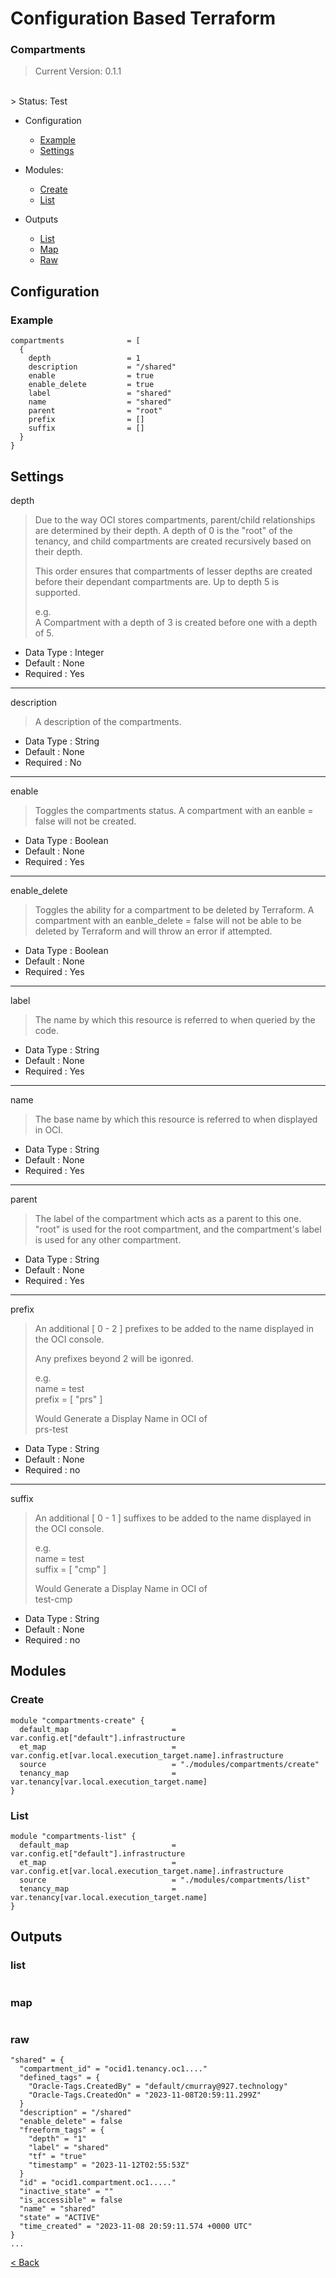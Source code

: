 # Configuration Based Terraform

### Compartments

> Current Version: 0.1.1
</br>
> Status: Test

- Configuration
  - [Example](./compartments.md#example)
  - [Settings](./compartments.md#settings)

- Modules: 
  - [Create](./compartments.md#create)
  - [List](./compartments.md#list)

- Outputs
  - [List](./compartments.md#list)
  - [Map](./compartments.md#map)
  - [Raw](./compartments.md#raw)

## Configuration
### Example

  ```
  compartments              = [
    {
      depth                 = 1
      description           = "/shared"
      enable                = true
      enable_delete         = true
      label                 = "shared"
      name                  = "shared"
      parent                = "root"
      prefix                = []
      suffix                = []
    }
  }
  ```


## Settings

  depth
  
  > Due to the way OCI stores compartments, parent/child relationships are determined by their depth.  A depth of 0 is the "root" of the tenancy, and child compartments are created recursively based on their depth. </p> This order ensures that compartments of lesser depths are created before their dependant compartments are.  Up to depth 5 is supported. </p>  e.g. </br> A Compartment with a depth of 3 is created before one with a depth of 5. 

  - Data Type : Integer
  - Default   : None
  - Required  : Yes

---
  description

  > A description of the compartments.
  
  - Data Type : String
  - Default   : None
  - Required  : No

---
  enable
  
  > Toggles the compartments status.  A compartment with an eanble = false will not be created.

  - Data Type : Boolean
  - Default   : None
  - Required  : Yes

  ---
  enable_delete
  
  > Toggles the ability for a compartment to be deleted by Terraform.  A compartment with an eanble_delete = false will not be able to be deleted by Terraform and will throw an error if attempted.

  - Data Type : Boolean
  - Default   : None
  - Required  : Yes

  ---
  label
  
  > The name by which this resource is referred to when queried by the code.

  - Data Type : String
  - Default   : None
  - Required  : Yes

  ---
  name
  
  > The base name by which this resource is referred to when displayed in OCI.

  - Data Type : String
  - Default   : None
  - Required  : Yes

  ---
  parent
  
  > The label of the compartment which acts as a parent to this one.  "root" is used for the root compartment, and the compartment's label is used for any other compartment.

  - Data Type : String
  - Default   : None
  - Required  : Yes

  ---
  prefix
  
  > An additional [ 0 - 2 ] prefixes to be added to the name displayed in the OCI console. </p> Any prefixes beyond 2 will be igonred. </p> e.g. </br>name = test</br> prefix = [ "prs" ] </p> Would Generate a Display Name in OCI of </br>
  prs-test

  - Data Type : String
  - Default   : None
  - Required  : no

  ---
  suffix
  
  > An additional [ 0 - 1 ] suffixes to be added to the name displayed in the OCI console.  </p> e.g. </br>name = test</br> suffix = [ "cmp" ] </p> Would Generate a Display Name in OCI of </br>
  test-cmp

  - Data Type : String
  - Default   : None
  - Required  : no



## Modules
### Create

```
module "compartments-create" {
  default_map                       = var.config.et["default"].infrastructure
  et_map                            = var.config.et[var.local.execution_target.name].infrastructure
  source                            = "./modules/compartments/create"
  tenancy_map                       = var.tenancy[var.local.execution_target.name]
}
```

### List

```
module "compartments-list" {
  default_map                       = var.config.et["default"].infrastructure
  et_map                            = var.config.et[var.local.execution_target.name].infrastructure
  source                            = "./modules/compartments/list"
  tenancy_map                       = var.tenancy[var.local.execution_target.name]
}
```

## Outputs
### list

```
```

### map

```
```

### raw

```
"shared" = {
  "compartment_id" = "ocid1.tenancy.oc1...."
  "defined_tags" = {
    "Oracle-Tags.CreatedBy" = "default/cmurray@927.technology"
    "Oracle-Tags.CreatedOn" = "2023-11-08T20:59:11.299Z"
  }
  "description" = "/shared"
  "enable_delete" = false
  "freeform_tags" = {
    "depth" = "1"
    "label" = "shared"
    "tf" = "true"
    "timestamp" = "2023-11-12T02:55:53Z"
  }
  "id" = "ocid1.compartment.oc1....."
  "inactive_state" = ""
  "is_accessible" = false
  "name" = "shared"
  "state" = "ACTIVE"
  "time_created" = "2023-11-08 20:59:11.574 +0000 UTC"
}
...
```
  
[< Back](../README.md)